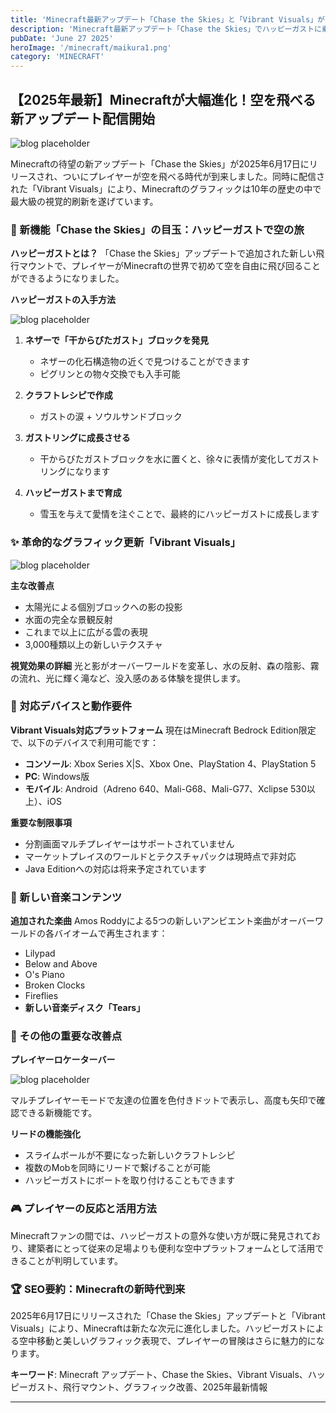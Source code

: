 ```yaml
---
title: 'Minecraft最新アップデート「Chase the Skies」と「Vibrant Visuals」が配信開始！飛行マウントとグラフィック刷新で空の冒険が始まる'
description: 'Minecraft最新アップデート「Chase the Skies」でハッピーガストに乗って空を飛び、「Vibrant Visuals」で美しくなったグラフィックを楽しもう。新機能の詳細と対応デバイスを徹底解説！'
pubDate: 'June 27 2025'
heroImage: '/minecraft/maikura1.png'
category: 'MINECRAFT'
---
```


## 【2025年最新】Minecraftが大幅進化！空を飛べる新アップデート配信開始

![blog placeholder](/minecraft/maikura2.png)

Minecraftの待望の新アップデート「Chase the Skies」が2025年6月17日にリリースされ、ついにプレイヤーが空を飛べる時代が到来しました。同時に配信された「Vibrant Visuals」により、Minecraftのグラフィックは10年の歴史の中で最大級の視覚的刷新を遂げています。

### 🚀 新機能「Chase the Skies」の目玉：ハッピーガストで空の旅

**ハッピーガストとは？**
「Chase the Skies」アップデートで追加された新しい飛行マウントで、プレイヤーがMinecraftの世界で初めて空を自由に飛び回ることができるようになりました。

**ハッピーガストの入手方法**

![blog placeholder](/minecraft/maikura6.png)

1. **ネザーで「干からびたガスト」ブロックを発見**
   - ネザーの化石構造物の近くで見つけることができます
   - ピグリンとの物々交換でも入手可能

2. **クラフトレシピで作成**
   - ガストの涙 + ソウルサンドブロック

3. **ガストリングに成長させる**
   - 干からびたガストブロックを水に置くと、徐々に表情が変化してガストリングになります

4. **ハッピーガストまで育成**
   - 雪玉を与えて愛情を注ぐことで、最終的にハッピーガストに成長します

### ✨ 革命的なグラフィック更新「Vibrant Visuals」

![blog placeholder](/minecraft/maikura4.png)

**主な改善点**
- 太陽光による個別ブロックへの影の投影
- 水面の完全な景観反射
- これまで以上に広がる雲の表現
- 3,000種類以上の新しいテクスチャ

**視覚効果の詳細**
光と影がオーバーワールドを変革し、水の反射、森の陰影、霧の流れ、光に輝く滝など、没入感のある体験を提供します。

### 📱 対応デバイスと動作要件

**Vibrant Visuals対応プラットフォーム**
現在はMinecraft Bedrock Edition限定で、以下のデバイスで利用可能です：

- **コンソール**: Xbox Series X|S、Xbox One、PlayStation 4、PlayStation 5
- **PC**: Windows版
- **モバイル**: Android（Adreno 640、Mali-G68、Mali-G77、Xclipse 530以上）、iOS

**重要な制限事項**
- 分割画面マルチプレイヤーはサポートされていません
- マーケットプレイスのワールドとテクスチャパックは現時点で非対応
- Java Editionへの対応は将来予定されています

### 🎵 新しい音楽コンテンツ

**追加された楽曲**
Amos Roddyによる5つの新しいアンビエント楽曲がオーバーワールドの各バイオームで再生されます：
- Lilypad
- Below and Above
- O's Piano
- Broken Clocks
- Fireflies
- **新しい音楽ディスク「Tears」**

### 🔧 その他の重要な改善点

**プレイヤーロケーターバー**

![blog placeholder](/minecraft/maikura5.png)

マルチプレイヤーモードで友達の位置を色付きドットで表示し、高度も矢印で確認できる新機能です。

**リードの機能強化**
- スライムボールが不要になった新しいクラフトレシピ
- 複数のMobを同時にリードで繋げることが可能
- ハッピーガストにボートを取り付けることもできます

### 🎮 プレイヤーの反応と活用方法

Minecraftファンの間では、ハッピーガストの意外な使い方が既に発見されており、建築者にとって従来の足場よりも便利な空中プラットフォームとして活用できることが判明しています。

### 🏆 SEO要約：Minecraftの新時代到来

2025年6月17日にリリースされた「Chase the Skies」アップデートと「Vibrant Visuals」により、Minecraftは新たな次元に進化しました。ハッピーガストによる空中移動と美しいグラフィック表現で、プレイヤーの冒険はさらに魅力的になります。

**キーワード**: Minecraft アップデート、Chase the Skies、Vibrant Visuals、ハッピーガスト、飛行マウント、グラフィック改善、2025年最新情報

---
